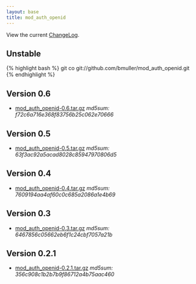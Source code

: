 ```yaml
---
layout: base
title: mod_auth_openid
---
```

View the current [ChangeLog](http://github.com/bmuller/mod_auth_openid/blob/master/ChangeLog).

## Unstable
{% highlight bash %}
git co git://github.com/bmuller/mod_auth_openid.git
{% endhighlight %}

## Version 0.6 
 * [mod_auth_openid-0.6.tar.gz](http://butterfat.net/releases/mod_auth_openid/mod_auth_openid-0.6.tar.gz) *md5sum: f72c6a716e368f83756b25c062e70666*

## Version 0.5 
 * [mod_auth_openid-0.5.tar.gz](http://butterfat.net/releases/mod_auth_openid/mod_auth_openid-0.5.tar.gz) *md5sum: 63f3ac92a5acad8028c85947970806d5*

## Version 0.4 
 * [mod_auth_openid-0.4.tar.gz](http://butterfat.net/releases/mod_auth_openid/mod_auth_openid-0.4.tar.gz) *md5sum: 7609194aa4af60c0c685a2086a1e4b69*

## Version 0.3 
 * [mod_auth_openid-0.3.tar.gz](http://butterfat.net/releases/mod_auth_openid/mod_auth_openid-0.3.tar.gz) *md5sum: 6467856c05662eb6f1c24cbf7057a21b*

## Version 0.2.1 
 * [mod_auth_openid-0.2.1.tar.gz](http://butterfat.net/releases/mod_auth_openid/mod_auth_openid-0.2.1.tar.gz) *md5sum: 356c908c1b2b7b9f86712a4b75aac460*

